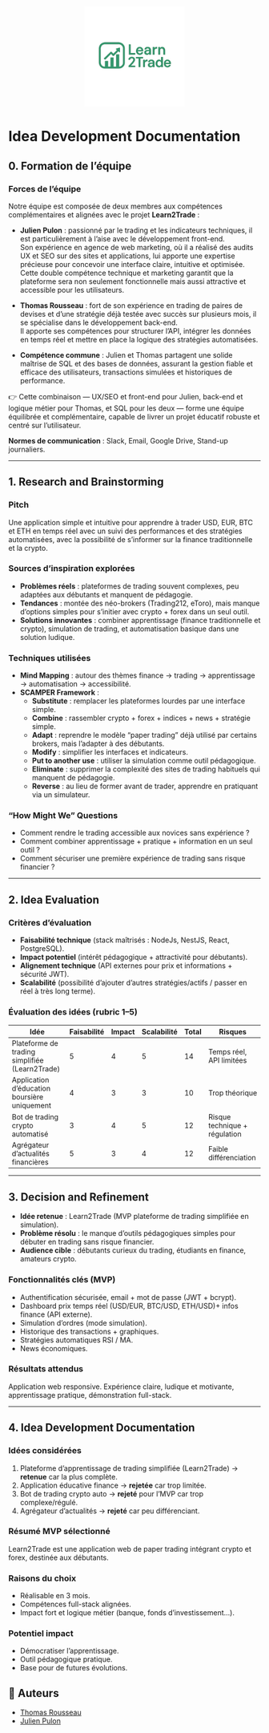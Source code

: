 <p align="center">
  <img src="images/Logo_L2T.png" alt="Logo" width="200"/>
</p>

# Idea Development Documentation

## 0. Formation de l’équipe  

### Forces de l’équipe  
Notre équipe est composée de deux membres aux compétences complémentaires et alignées avec le projet **Learn2Trade** :  

- **Julien Pulon** : passionné par le trading et les indicateurs techniques, il est particulièrement à l’aise avec le développement front-end.  
Son expérience en agence de web marketing, où il a réalisé des audits UX et SEO sur des sites et applications, lui apporte une expertise précieuse pour concevoir une interface claire, intuitive et optimisée.  
Cette double compétence technique et marketing garantit que la plateforme sera non seulement fonctionnelle mais aussi attractive et accessible pour les utilisateurs.  

- **Thomas Rousseau** : fort de son expérience en trading de paires de devises et d’une stratégie déjà testée avec succès sur plusieurs mois, il se spécialise dans le développement back-end.  
Il apporte ses compétences pour structurer l’API, intégrer les données en temps réel et mettre en place la logique des stratégies automatisées.  

- **Compétence commune** : Julien et Thomas partagent une solide maîtrise de SQL et des bases de données, assurant la gestion fiable et efficace des utilisateurs, transactions simulées et historiques de performance.  

👉 Cette combinaison — UX/SEO et front-end pour Julien, back-end et logique métier pour Thomas, et SQL pour les deux — forme une équipe équilibrée et complémentaire, capable de livrer un projet éducatif robuste et centré sur l’utilisateur.  

**Normes de communication** : Slack, Email, Google Drive, Stand-up journaliers.  

---

## 1. Research and Brainstorming  

### Pitch  
Une application simple et intuitive pour apprendre à trader USD, EUR, BTC et ETH en temps réel avec un suivi des performances et des stratégies automatisées, avec la possibilité de s’informer sur la finance traditionnelle et la crypto.  

### Sources d’inspiration explorées  
- **Problèmes réels** : plateformes de trading souvent complexes, peu adaptées aux débutants et manquent de pédagogie.  
- **Tendances** : montée des néo-brokers (Trading212, eToro), mais manque d’options simples pour s’initier avec crypto + forex dans un seul outil.  
- **Solutions innovantes** : combiner apprentissage (finance traditionnelle et crypto), simulation de trading, et automatisation basique dans une solution ludique.  

### Techniques utilisées  
- **Mind Mapping** : autour des thèmes finance → trading → apprentissage → automatisation → accessibilité.  
- **SCAMPER Framework** :  
  - **Substitute** : remplacer les plateformes lourdes par une interface simple.  
  - **Combine** : rassembler crypto + forex + indices + news + stratégie simple.  
  - **Adapt** : reprendre le modèle “paper trading” déjà utilisé par certains brokers, mais l’adapter à des débutants.  
  - **Modify** : simplifier les interfaces et indicateurs.  
  - **Put to another use** : utiliser la simulation comme outil pédagogique.  
  - **Eliminate** : supprimer la complexité des sites de trading habituels qui manquent de pédagogie.  
  - **Reverse** : au lieu de former avant de trader, apprendre en pratiquant via un simulateur.  

### “How Might We” Questions  
- Comment rendre le trading accessible aux novices sans expérience ?  
- Comment combiner apprentissage + pratique + information en un seul outil ?  
- Comment sécuriser une première expérience de trading sans risque financier ?  

---

## 2. Idea Evaluation  

### Critères d’évaluation  
- **Faisabilité technique** (stack maîtrisés : NodeJs, NestJS, React, PostgreSQL).  
- **Impact potentiel** (intérêt pédagogique + attractivité pour débutants).  
- **Alignement technique** (API externes pour prix et informations + sécurité JWT).  
- **Scalabilité** (possibilité d’ajouter d’autres stratégies/actifs / passer en réel à très long terme).  

### Évaluation des idées (rubric 1–5)  

| Idée                                | Faisabilité | Impact | Scalabilité | Total | Risques                        |
|-------------------------------------|-------------|--------|-------------|-------|--------------------------------|
| Plateforme de trading simplifiée (Learn2Trade) | 5 | 4 | 5 | 14 | Temps réel, API limitées |
| Application d’éducation boursière uniquement   | 4 | 3 | 3 | 10 | Trop théorique |
| Bot de trading crypto automatisé              | 3 | 4 | 5 | 12 | Risque technique + régulation |
| Agrégateur d’actualités financières           | 5 | 3 | 4 | 12 | Faible différenciation |

---

## 3. Decision and Refinement  

- **Idée retenue** : Learn2Trade (MVP plateforme de trading simplifiée en simulation).  
- **Problème résolu** : le manque d’outils pédagogiques simples pour débuter en trading sans risque financier.  
- **Audience cible** : débutants curieux du trading, étudiants en finance, amateurs crypto.  

### Fonctionnalités clés (MVP)  
- Authentification sécurisée, email + mot de passe (JWT + bcrypt).  
- Dashboard prix temps réel (USD/EUR, BTC/USD, ETH/USD)+ infos finance (API externe).  
- Simulation d’ordres (mode simulation).  
- Historique des transactions + graphiques.  
- Stratégies automatiques RSI / MA.  
- News économiques.  

### Résultats attendus  
Application web responsive. Expérience claire, ludique et motivante, apprentissage pratique, démonstration full-stack.  

---

## 4. Idea Development Documentation  

### Idées considérées  
1. Plateforme d’apprentissage de trading simplifiée (Learn2Trade) → **retenue** car la plus complète.  
2. Application éducative finance → **rejetée** car trop limitée.  
3. Bot de trading crypto auto → **rejeté** pour l’MVP car trop complexe/régulé.  
4. Agrégateur d’actualités → **rejeté** car peu différenciant.  

### Résumé MVP sélectionné  
Learn2Trade est une application web de paper trading intégrant crypto et forex, destinée aux débutants.  

### Raisons du choix  
- Réalisable en 3 mois.  
- Compétences full-stack alignées.  
- Impact fort et logique métier (banque, fonds d’investissement…).  

### Potentiel impact  
- Démocratiser l’apprentissage.  
- Outil pédagogique pratique.  
- Base pour de futures évolutions.

## 👥 Auteurs

- [Thomas Rousseau](https://github.com/Tomsonne) 
- [Julien Pulon](https://github.com/JulienPul)


